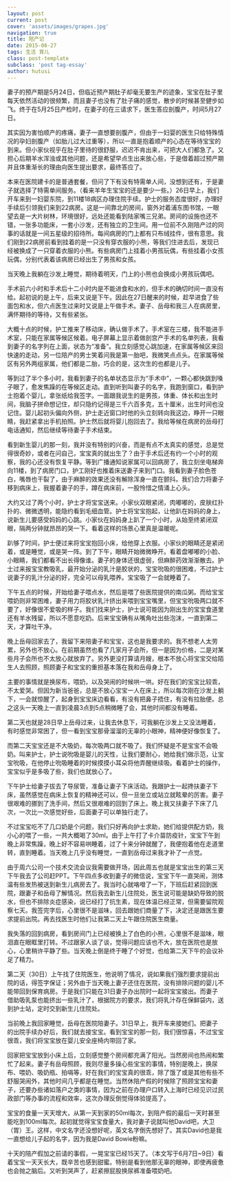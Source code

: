 ```yaml
---
layout: post
current: post
cover: 'assets/images/grapes.jpg'
navigation: true
title: 陪产记
date: 2015-06-27
tags: 生活 育儿
class: post-template
subclass: 'post tag-essay'
author: hutusi
---
```


妻子的预产期是5月24日，但临近预产期肚子却毫无要生产的迹象，宝宝在肚子里每天依然活动的很频繁，而且妻子也没有了肚子痛的感觉，散步的时候甚至健步如飞。终于在5月25日产检时，在妻子的在三请求下，医生答应剖腹产，时间5月27日。

其实因为害怕顺产的疼痛，妻子一直想要剖腹产，但由于一妇婴的医生只给特殊情况的孕妇剖腹产（如胎儿过大过重等），所以一直是抱着顺产的心态在等待宝宝的到来。但小家伙视乎在肚子里待的很舒服，迟迟不肯出来，可把大人们都急了。又担心后期羊水浑浊或其他问题，还是希望早点生出来放心些，于是借着超过预产期并且体重渐长的理由向医生提出要求，最终答应了。

本来在医院建卡的是普通套餐，但问了下有没有特需单人间，没想到还有，于是妻子就选择了特需单间服务。（看来羊年生宝宝的还是要少一些。）26日早上，我们开车来到一妇婴东院，到11楼18病区办理住院手续。护士的服务态度很好，办理好手续后引领我们来到22病房。这是一间靠北的房间，窗外对着浦东图书馆，一眼望去是一大片树林，环境很好，远处还能看到陆家嘴三兄弟。房间的设施也还不错，一张多功能床，一套小沙发，还有独立的卫生间。用一位前不久刚陪产过的同事的话就是一间五星级的招待所。每间病房的门上都有只布绒挂件，很有意思。我们刚到22病房前看到挂着的是一只没有穿衣服的小熊，等我们住进去后，发现已经被换成了一只穿着衣服的小熊。有些病房门上挂着小男孩玩偶，有些挂着小女孩玩偶，分别代表着该病房已经出生了男孩和女孩。

当天晚上我躺在沙发上睡觉，期待着明天，门上的小熊也会换成小男孩玩偶吧。

手术前六小时和手术后十二小时内是不能进食和水的，但手术的确切时间一直没有给。起初说的是上午，后来又说是下午。因此在27日醒来的时候，趁早进食了些面包和水，但六点医生过来时又说是上午做手术。妻子、岳母和我三人在病房里，满怀期待的等待，又有些紧张。

大概十点的时候，护工推来了移动床，确认做手术了。手术室在三楼，我不能进手术室，只能在家属等候区候着。电子屏幕上显示着做剖宫产手术的名单列表，我看到妻子的名字列在上面，状态为“准备”。我立刻感觉心跳加速，在家属等候区来回快速的走动，另一位陪产的男士笑着问我是第一胎吧，我微笑点点头。在家属等候区有另外两组家属，他们都是二胎，巧合的是，这次生的也都是儿子。

等到过了半个多小时，我看到妻子的名单状态显示为“手术中”，一颗心都快跳到嗓子眼了，愈发焦躁的在等候区走动。直到听到叫妻子的名字，我跑到窗口，看到护士抱着个婴儿，拿张纸给我签字。一面跟我说生的是男孩，体重、体长和出生时间，我脑子拼命想记住，却只隐约记得是三千六百多克，五十厘米，出生时间也没记住。婴儿起初头偏向外侧，护士走近窗口时他的头立刻转向我这边，睁开一只眼睛，我赶紧拿出手机拍照。护士然后就将婴儿抱回去了。我给等候在病房的岳母打电话通知，然后继续等待妻子手术结束。

看到新生婴儿的那一刻，我并没有特别的兴奋，而是有点不太真实的感觉，总是觉得很奇妙，或者在问自己，宝宝真的就出生了？由于手术后还有约一个小时的观察，我的心还没有恢复平静。等到广播通知说家属可以回病房了，我立刻坐电梯奔向11楼，到了病房门口，护工刚好也推着床送妻子来到门口。我看到妻子脸色苍白，嘴唇也干裂了，由于麻醉的效果还没有解除浑身一直在颤抖。我们合力将妻子移到病床上，我握着妻子的手，蹲在病床前，一股怜惜之情涌上心头。

大约又过了两个小时，护士才将宝宝送来。小家伙双眼紧闭，肉嘟嘟的，皮肤红扑扑的、微微透明，能隐约看到毛细血管。护士将宝宝抱起，让他趴在妈妈的身上，说新生儿要感受妈妈的心跳。小家伙在妈妈身上趴了一个小时，从始至终紧闭双眼，隔两分钟就昂昂的哭一下。看着这样的场景心里真是温暖呢。

趴够了时间，护士便过来将宝宝抱回小床，给他穿上衣服。小家伙的眼睛还是紧闭着，或是睡觉，或是哭一阵。到了下午，眼睛开始微微睁开。看着盘嘟嘟的小脸、小眼睛，我们都看不出长得像谁。妻子的身体还很虚弱，但麻醉药效渐渐散去。护士过来报宝宝教吸乳，最开始分泌的乳汁是胶状的，宝宝吮吸的很困难，不过护士说妻子的乳汁分泌的好，完全可以母乳喂养。宝宝吸了一会就睡着了。

下午五点的时候，开始给妻子喂点水，然后是喂了些医院提供的南瓜粥。而给宝宝喂奶则非常困难，妻子用力将胶状乳汁挤出来喂到宝宝嘴里，但宝宝吮吸两口就不要了，好像很不爱吸的样子。我们找来护士，护士说可能因为刚出生的宝宝食道里还有羊水残留，所以不愿意吃奶。后来宝宝确有从嘴角吐出些泡沫，一直到第二天，才算吐干净。

晚上岳母回家去了，我留下来陪妻子和宝宝，这也是我要求的。我不想老人太劳累，另外也不放心。在前期虽然也看了几家月子会所，但一是因为价格，二是对某些月子会所也不太放心就放弃了。另外更没打算请月嫂，根本不放心将宝宝交给陌生人去照顾，照顾妻子和宝宝的重担基本落在我和岳母身上了。

主要的事情就是换尿布，喂奶，以及哭闹的时候哄一哄。好在我们的宝宝比较乖，不太爱哭。但因为新当爸爸，总是不放心宝宝一人在床上，所以每次刚在沙发上躺下，一会就惊醒了，起身到宝宝床边看看，有没有把鼻子捂住，有没有拉胎便。总之这头一天晚上一直到凌晨3点到5点稍微睡了会，其他时间都没有睡着。

第二天也就是28日早上岳母过来，让我去休息下，可我躺在沙发上又没法睡着，有时感觉非常困了，但一看到宝宝那骨溜溜的无辜的小眼神，精神便好像恢复了。

而第二天宝宝还是不大吸奶，每次吸两口就不吸了。我们怀疑是不是宝宝不会吸奶。叫来护士，护士说吮吸是婴儿的天性，让我们要耐心，她给我们做示范，让宝宝吮吸，在他停止吮吸睡着的时候摸摸小耳朵将他弄醒继续吸。看着护士的操作，宝宝似乎是多吸了些，我们也就放心了。

下午护士给妻子拔去了导尿管，准备让妻子下床活动。我跟护士一起搀扶妻子下床，虽然感觉在病床上恢复的精神还可以，但一旦坐立或站立就眩晕的厉害。妻子很艰难的挪到了洗手间，然后又很艰难的回到了床上。晚上我又扶妻子下床了几次，一次比一次感觉好些，后面妻子可以单独行走了。

不过宝宝吃不了几口奶是个问题，我们只好再向护士求助，她们给提供配方奶，我小心的喂了一些，一共大概喝了30ml。由于上午打了卡介苗防疫针，宝宝下午到晚上非常焦躁，晚上好不容易哄睡着，过了十来分钟就醒了，我便抱着他在走道里转，直到睡着。当天晚上几乎没有睡觉，一直到岳母过来我才补了一点觉。

由于周六公司一个技术交流会议我需要做开场，因此周五也就是宝宝出生的第三天下午我去了公司赶PPT。下午四点多收到妻子的微信说，宝宝下午一直哭闹，测体温有些发热被送到新生儿病房去了。我当时心就咯噔了一下，下班后赶紧回到医院，跟妻子和岳母了解情况。然后我去新生儿住院处，医生说可能是缺奶导致的脱水，但也不排除炎症感染，说已经打了抗生素，现在体温已经正常，但需要留院观察七天。我签完字后，心里很不是滋味，回去跟她们商量了下，决定还是跟医生要求提前出院。再去找医生时他们让我第二天上午跟住院医生商量。

我失落的回到病房，看到房间门上已经被换上了白色的小熊，心里很不是滋味，眼泪直在眼眶里打转。不过跟家人谈了谈，觉得问题应该也不大，放在医院也是放心，心里稍许平静了些。当天晚上倒是终于睡了个好觉，也给第二天下午的会议补足了精力。

第二天（30日）上午找了住院医生，他说明了情况，说如果我们强烈要求提前出院的话，得签字保证；另外由于当天晚上妻子还住在医院，没有排除问题的婴儿不能带回到保育病房。于是我们只能在31日妻子办出院时一起将宝宝接出。而妻子借助吸乳泵也能挤出一些乳汁了，根据院方的要求，我们将乳汁存在保鲜袋内，送到护士站，定时交到新生儿住院处。

当前晚上我回家睡觉，岳母在医院陪妻子。31日早上，我开车来接她们。把妻子的出院手续办好后，我们就去接宝宝。看到宝宝的那一刻，我们很惊喜，不过宝宝很乖，我们将宝宝放在婴儿安全座椅内带回了家。

回家把宝宝放到小床上后，立刻感觉整个房间都充满了阳光。当然房间也热闹和繁忙了起来。妻子有岳母照顾，我则尽量多操心些宝宝的事情，特别是晚上，换尿布、喂奶、吸奶瓶、拍嗝等，好在我们的宝宝真的很乖，除了饿了或是其他有些不舒服哭闹外，其他时间几乎都是在睡觉。当然休陪产假的时候除了照顾宝宝和妻子，还要办些诸如落户之类的事情，因为之前在办理户口转入上海时已经见识过民政部门等办事的流程和效率，这次办理反倒觉得体验提高了。

宝宝的食量一天天增大，从第一天到家的50ml每次，到陪产假的最后一天时甚至能吃到100ml每次。起初就觉得宝宝食量大，我对妻子说就叫他David吧，大卫（胃）王。这样，中文名字还没想好呢，英文名字倒先想好了。其实David也是我一直想给儿子起的名字，因为我是David Bowie粉嘛。

十天的陪产假加之前请的事假，一晃宝宝已经15天了。（本文写于6月7日~9日）看着宝宝一天天长大，既辛苦也感到甜蜜。特别是看到他那无辜的眼神，即使再疲惫也会抛之脑后。又听到哭声了，赶紧擦屁股换尿裤准备喂奶吧。
